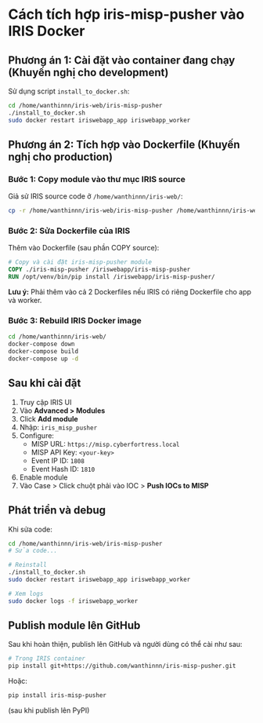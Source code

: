 # Cách tích hợp iris-misp-pusher vào IRIS Docker

## Phương án 1: Cài đặt vào container đang chạy (Khuyến nghị cho development)

Sử dụng script `install_to_docker.sh`:

```bash
cd /home/wanthinnn/iris-web/iris-misp-pusher
./install_to_docker.sh
sudo docker restart iriswebapp_app iriswebapp_worker
```

## Phương án 2: Tích hợp vào Dockerfile (Khuyến nghị cho production)

### Bước 1: Copy module vào thư mục IRIS source

Giả sử IRIS source code ở `/home/wanthinnn/iris-web/`:

```bash
cp -r /home/wanthinnn/iris-web/iris-misp-pusher /home/wanthinnn/iris-web/iris-misp-pusher
```

### Bước 2: Sửa Dockerfile của IRIS

Thêm vào Dockerfile (sau phần COPY source):

```dockerfile
# Copy và cài đặt iris-misp-pusher module
COPY ./iris-misp-pusher /iriswebapp/iris-misp-pusher
RUN /opt/venv/bin/pip install /iriswebapp/iris-misp-pusher/
```

**Lưu ý:** Phải thêm vào cả 2 Dockerfiles nếu IRIS có riêng Dockerfile cho app và worker.

### Bước 3: Rebuild IRIS Docker image

```bash
cd /home/wanthinnn/iris-web/
docker-compose down
docker-compose build
docker-compose up -d
```


## Sau khi cài đặt

1. Truy cập IRIS UI
2. Vào **Advanced > Modules**
3. Click **Add module**
4. Nhập: `iris_misp_pusher`
5. Configure:
   - MISP URL: `https://misp.cyberfortress.local`
   - MISP API Key: `<your-key>`
   - Event IP ID: `1808`
   - Event Hash ID: `1810`
6. Enable module
7. Vào Case > Click chuột phải vào IOC > **Push IOCs to MISP**

## Phát triển và debug

Khi sửa code:

```bash
cd /home/wanthinnn/iris-web/iris-misp-pusher
# Sửa code...

# Reinstall
./install_to_docker.sh
sudo docker restart iriswebapp_app iriswebapp_worker

# Xem logs
sudo docker logs -f iriswebapp_worker
```

## Publish module lên GitHub

Sau khi hoàn thiện, publish lên GitHub và người dùng có thể cài như sau:

```bash
# Trong IRIS container
pip install git+https://github.com/wanthinnn/iris-misp-pusher.git
```

Hoặc:

```bash
pip install iris-misp-pusher
```

(sau khi publish lên PyPI)
